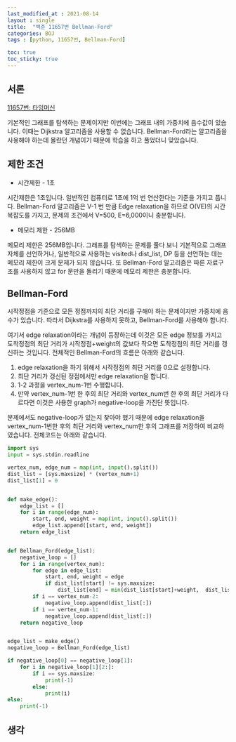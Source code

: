 ```yaml
---
last_modified_at : 2021-08-14
layout : single
title:  "백준 11657번 Bellman-Ford"
categories: BOJ
tags : [python, 11657번, Bellman-Ford]

toc: true
toc_sticky: true
---
```

## 서론
<a href='https://www.acmicpc.net/problem/11657'>11657번: 타임머신</a>

기본적인 그래프를 탐색하는 문제이지만 이번에는 그래프 내의 가중치에 음수값이 있습니다. 이때는 Dijkstra 알고리즘을 사용할 수 없습니다. Bellman-Ford라는 알고리즘을 사용해야 하는데 몰랐던 개념이기 때문에 학습을 하고 풀었더니 맞았습니다.

## 제한 조건
<ul>
  <li>시간제한 - 1초</li>
</ul>
시간제한은 1초입니다. 일반적인 컴퓨터로 1초에 1억 번 연산한다는 기준을 가지고 풉니다. Bellman-Ford 알고리즘은 V-1 번 만큼 Edge relaxation을 하므로 O(VE)의 시간 복잡도를 가지고, 문제의 조건에서 V=500, E=6,000이니 충분합니다.
<ul>
  <li>메모리 제한 - 256MB</li>
</ul>
메모리 제한은 256MB입니다. 그래프를 탐색하는 문제를 풀다 보니 기본적으로 그래프 자체를 선언하거나, 일반적으로 사용하는 visited나 dist_list, DP 등을 선언하는 데는 메모리 제한이 크게 문제가 되지 않습니다. 또 Bellman-Ford 알고리즘은 따른 자료구조를 사용하지 않고 for 문만을 돌리기 때문에 메모리 제한은 충분합니다.

## Bellman-Ford
시작정점을 기준으로 모든 정점까지의 최단 거리를 구해야 하는 문제이지만 가중치에 음수가 있습니다. 따라서 Dijkstra를 사용하지 못하고, Bellman-Ford를 사용해야 합니다.  

여기서 edge relaxation이라는 개념이 등장하는데 이것은 모든 edge 정보를 가지고 도착정점의 최단 거리가 시작정점+weight의 값보다 작으면 도착정점의 최단 거리를 갱신하는 것입니다. 전체적인 Bellman-Ford의 흐름은 아래와 같습니다.
1. edge relaxation을 하기 위해서 시작정점의 최단 거리를 0으로 설정합니다.
2. 최단 거리가 갱신된 정점에서만 edge relaxation을 합니다.
3. 1-2 과정을 vertex_num-1번 수행합니다.
4. 만약 vertex_num-1번 한 후의 최단 거리와 vertex_num번 한 후의 최단 거리가 다르다면 이것은 사용한 graph가 negative-loop을 가진단 뜻입니다.  

문제에서도 negative-loop가 있는지 찾아야 했기 때문에 edge relaxation을 vertex_num-1번한 후의 최단 거리와 vertex_num한 후의 그래프를 저장하여 비교하였습니다. 전체코드는 아래와 같습니다.
```python
import sys
input = sys.stdin.readline

vertex_num, edge_num = map(int, input().split())
dist_list = [sys.maxsize] * (vertex_num+1)
dist_list[1] = 0


def make_edge():
    edge_list = []
    for i in range(edge_num):
        start, end, weight = map(int, input().split())
        edge_list.append([start, end, weight])
    return edge_list


def Bellman_Ford(edge_list):
    negative_loop = []
    for i in range(vertex_num):
        for edge in edge_list:
            start, end, weight = edge
            if dist_list[start] != sys.maxsize:
                dist_list[end] = min(dist_list[start]+weight,  dist_list[end])
        if i == vertex_num-2:
            negative_loop.append(dist_list[:])
        if i == vertex_num-1:
            negative_loop.append(dist_list[:])
    return negative_loop


edge_list = make_edge()
negative_loop = Bellman_Ford(edge_list)

if negative_loop[0] == negative_loop[1]:
    for i in negative_loop[1][2:]:
        if i == sys.maxsize:
            print(-1)
        else:
            print(i)
else:
    print(-1)
```

## 생각
